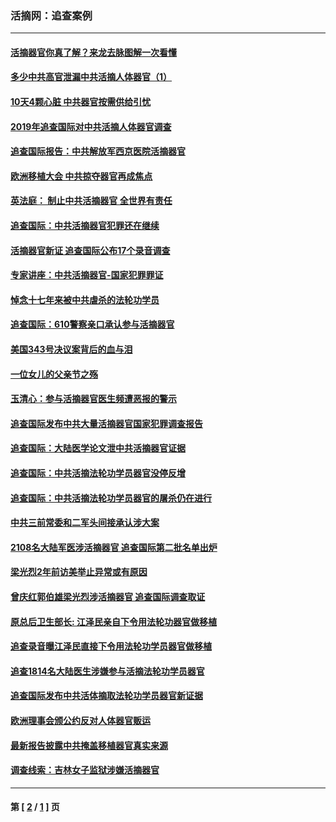 ### 活摘网：追查案例
---
#### [活摘器官你真了解？来龙去脉图解一次看懂](../../pages/nf5880/n13013820.md?01060430) 
#### [多少中共高官泄漏中共活摘人体器官（1）](../../pages/nf5880/n12671234.md?01060430) 
#### [10天4颗心脏 中共器官按需供给引忧](../../pages/nf5880/n12326366.md?01060430) 
#### [2019年追查国际对中共活摘人体器官调查](../../pages/nf5880/n11917733.md?01060430) 
#### [追查国际报告：中共解放军西京医院活摘器官](../../pages/nf5880/n11838359.md?01060430) 
#### [欧洲移植大会 中共掠夺器官再成焦点](../../pages/nf5880/n11538883.md?01060430) 
#### [英法庭： 制止中共活摘器官 全世界有责任](../../pages/nf5880/n11330691.md?01060430) 
#### [追查国际：中共活摘器官犯罪还在继续](../../pages/nf5880/n11218301.md?01060430) 
#### [活摘器官新证 追查国际公布17个录音调查](../../pages/nf5880/n10897744.md?01060430) 
#### [专家讲座：中共活摘器官-国家犯罪罪证](../../pages/nf5880/n8828153.md?01060430) 
#### [悼念十七年来被中共虐杀的法轮功学员](../../pages/nf5880/n8124823.md?01060430) 
#### [追查国际：610警察亲口承认参与活摘器官](../../pages/nf5880/n8109067.md?01060430) 
#### [美国343号决议案背后的血与泪](../../pages/nf5880/n8020684.md?01060430) 
#### [一位女儿的父亲节之殇](../../pages/nf5880/n8014122.md?01060430) 
#### [玉清心：参与活摘器官医生频遭恶报的警示](../../pages/nf5880/n4637546.md?01060430) 
#### [追查国际发布中共大量活摘器官国家犯罪调查报告](../../pages/nf5880/n4613428.md?01060430) 
#### [追查国际：大陆医学论文泄中共活摘器官证据](../../pages/nf5880/n4608794.md?01060430) 
#### [追查国际：中共活摘法轮功学员器官没停反增](../../pages/nf5880/n4584075.md?01060430) 
#### [追查国际：中共活摘法轮功学员器官的屠杀仍在进行](../../pages/nf5880/n4299154.md?01060430) 
#### [中共三前常委和二军头间接承认涉大案](../../pages/nf5880/n4286244.md?01060430) 
#### [2108名大陆军医涉活摘器官 追查国际第二批名单出炉](../../pages/nf5880/n4284769.md?01060430) 
#### [梁光烈2年前访美举止异常或有原因](../../pages/nf5880/n4279686.md?01060430) 
#### [曾庆红郭伯雄梁光烈涉活摘器官 追查国际调查取证](../../pages/nf5880/n4278462.md?01060430) 
#### [原总后卫生部长: 江泽民亲自下令用法轮功器官做移植](../../pages/nf5880/n4263864.md?01060430) 
#### [追查录音曝江泽民直接下令用法轮功学员器官做移植](../../pages/nf5880/n4261268.md?01060430) 
#### [追查1814名大陆医生涉嫌参与活摘法轮功学员器官](../../pages/nf5880/n4259055.md?01060430) 
#### [追查国际发布中共活体摘取法轮功学员器官新证据](../../pages/nf5880/n4258255.md?01060430) 
#### [欧洲理事会颁公约反对人体器官贩运](../../pages/nf5880/n4206955.md?01060430) 
#### [最新报告披露中共掩盖移植器官真实来源](../../pages/nf5880/n4140084.md?01060430) 
#### [调查线索：吉林女子监狱涉嫌活摘器官](../../pages/nf5880/n4044366.md?01060430) 

---
#### 第 [ [2](./2.md?01060430) / [1](./1.md?01060430) ] 页
